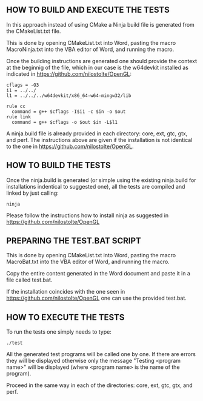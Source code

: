 
## HOW TO BUILD AND EXECUTE THE TESTS


In this approach instead of using CMake a Ninja build file is generated
from the CMakeList.txt file.

This is done by opening CMakeList.txt into Word, 
pasting the macro MacroNinja.txt into the VBA editor of Word, and running
the macro.

Once the building instructions are generated one should provide the context
at the beginnig of the file, which in our case is the w64devkit installed as
indicated in https://github.com/nilostolte/OpenGL:

~~~~~~~~~~~~~~~~~~~~~~~~~~~~~~~~~~~~~~~~~~~~~~~~~
cflags = -O3
i1 = ../../
l1 = ../../../w64devkit/x86_64-w64-mingw32/lib

rule cc
  command = g++ $cflags -I$i1 -c $in -o $out
rule link
  command = g++ $cflags -o $out $in -L$l1
~~~~~~~~~~~~~~~~~~~~~~~~~~~~~~~~~~~~~~~~~~~~~~~~~~

A ninja.build file is already provided in each directory: core, ext, gtc, gtx, 
and perf. The instructions above are given if the installation is not identical
to the one in https://github.com/nilostolte/OpenGL.


## HOW TO BUILD THE TESTS


Once the ninja.build is generated (or simple using the existing ninja.build
for installations indentical to suggested one), all the tests are compiled
and linked by just calling:

~~~~~~~~~~~~~~~~~~~~~~~~~~~~~~~~~~~~~~~~~~~~~~~~~
ninja
~~~~~~~~~~~~~~~~~~~~~~~~~~~~~~~~~~~~~~~~~~~~~~~~~

Please follow the instructions how to install ninja as suggested in
https://github.com/nilostolte/OpenGL


## PREPARING THE TEST.BAT SCRIPT


This is done by opening CMakeList.txt into Word, 
pasting the macro MacroBat.txt into the VBA editor of Word, and running
the macro.

Copy the entire content generated in the Word document and paste it in
a file called test.bat.

If the installation coincides with the one seen in https://github.com/nilostolte/OpenGL
one can use the provided test.bat.


## HOW TO EXECUTE THE TESTS 


To run the tests one simply needs to type:

~~~~~~~~~~~~~~~~~~~~~~~~~~~~~~~~~~~~~~~~~~~~~~~~~
./test
~~~~~~~~~~~~~~~~~~~~~~~~~~~~~~~~~~~~~~~~~~~~~~~~~

All the generated test programs will be called one by one. If there are errors
they will be displayed otherwise only the message &quot;Testing &lt;program name&gt;&quot;
will be displayed (where &lt;program name&gt; is the name of the program).

Proceed in the same way in each of the directories: core, ext, gtc, gtx, 
and perf.
